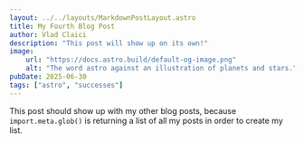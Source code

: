 ```yaml
---
layout: ../../layouts/MarkdownPostLayout.astro
title: My Fourth Blog Post
author: Vlad Claici
description: "This post will show up on its own!"
image:
    url: "https://docs.astro.build/default-og-image.png"
    alt: "The word astro against an illustration of planets and stars."
pubDate: 2025-06-30
tags: ["astro", "successes"]
---
```

This post should show up with my other blog posts, because `import.meta.glob()` is returning a list of all my posts in order to create my list.